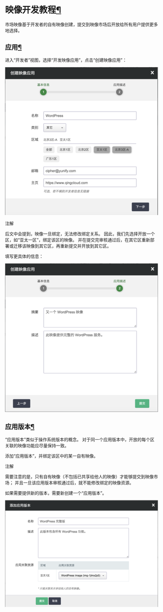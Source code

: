 ---
---

# 映像开发教程[¶](#common-tutorial "永久链接至标题")

市场映像基于开发者的自有映像创建，提交到映像市场后开放给所有用户提供更多地选择。

## 应用[¶](#id2 "永久链接至标题")

进入“开发者”视图，选择“开发映像应用”，点击“创建映像应用”：

[![](../_images/create_image_app_1.png)](../_images/create_image_app_1.png)

注解

后文中会提到，映像一旦绑定，无法修改绑定关系。 因此，我们先选择开放一个区，如“亚太一区”，绑定该区的映像。 并在提交完审核通过后，在其它区重新部署或迁移该映像到其它区，再重新提交并开放到其它区。

填写更具体的信息：

[![](../_images/create_image_app_2.png)](../_images/create_image_app_2.png)

## 应用版本[¶](#id3 "永久链接至标题")

“应用版本”类似于操作系统版本的概念。 对于同一个应用版本中，开放的每个区关联的映像功能应尽量保持一致。

添加“应用版本”，并绑定该区中的某一自有映像。

注解

需要注意的是，只有自有映像（不包括已共享给他人的映像）才能够提交到映像市场； 并且一旦该应用版本审核通过后，就不能修改绑定的映像资源。

如果需要提供新的版本，需要新创建一个“应用版本”。

[![](../_images/create_app_instance.png)](../_images/create_app_instance.png)
